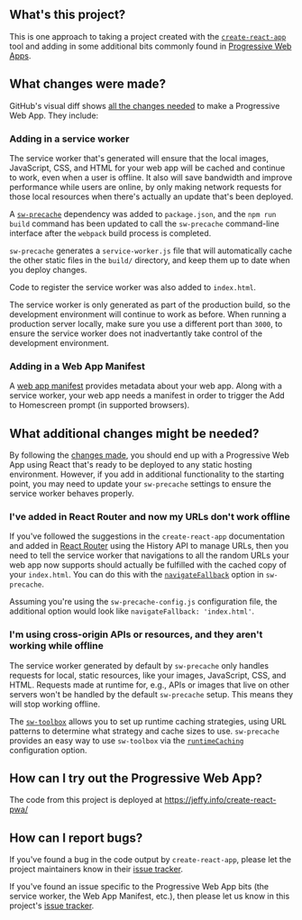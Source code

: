 ## What's this project?

This is one approach to taking a project created with the
[`create-react-app`](https://github.com/facebookincubator/create-react-app) tool
and adding in some additional bits commonly found in
[Progressive Web Apps](https://developers.google.com/web/progressive-web-apps/).

## What changes were made?

GitHub's visual diff shows
[all the changes needed](https://github.com/jeffposnick/create-react-pwa/compare/c-r-a-0.6.0...c-r-pwa-0.6.0)
to make a Progressive Web App. They include:

### Adding in a service worker

The service worker that's generated will ensure that the local images,
JavaScript, CSS, and HTML for your web app will be cached and continue to work,
even when a user is offline. It also will save bandwidth and improve performance
while users are online, by only making network requests for those local
resources when there's actually an update that's been deployed.

A [`sw-precache`](https://github.com/GoogleChrome/sw-precache) dependency was added to `package.json`, and the
`npm run build` command has been updated to call the `sw-precache` command-line
interface after the `webpack` build process is completed.

`sw-precache` generates a `service-worker.js` file that will automatically
cache the other static files in the `build/` directory, and keep them up to
date when you deploy changes.

Code to register the service worker was also added to `index.html`.

The service worker is only generated as part of the production build, so the
development environment will continue to work as before. When running a
production server locally, make sure you use a different port than `3000`, to
ensure the service worker does not inadvertantly take control of the development
environment.

### Adding in a Web App Manifest

A [web app manifest](https://developers.google.com/web/updates/2014/11/Support-for-installable-web-apps-with-webapp-manifest-in-chrome-38-for-Android?hl=en)
provides metadata about your web app. Along with a service worker, your web
app needs a manifest in order to trigger the Add to Homescreen prompt (in
supported browsers).

## What additional changes might be needed?

By following the [changes made](https://github.com/jeffposnick/create-react-pwa/compare/c-r-a-0.6.0...c-r-pwa-0.6.0),
you should end up with a Progressive Web App using React that's ready to be
deployed to any static hosting environment. However, if you add in additional
functionality to the starting point, you may need to update your `sw-precache`
settings to ensure the service worker behaves properly.

### I've added in React Router and now my URLs don't work offline

If you've followed the suggestions in the `create-react-app` documentation
and added in [React Router](https://github.com/reactjs/react-router) using the
History API to manage URLs, then you need to tell the service worker that
navigations to all the random URLs your web app now supports should actually
be fulfilled with the cached copy of your `index.html`. You can do this
with the [`navigateFallback`](https://github.com/GoogleChrome/sw-precache#navigatefallback-string)
option in `sw-precache`.

Assuming you're using the `sw-precache-config.js` configuration file, the
additional option would look like `navigateFallback: 'index.html'`.

### I'm using cross-origin APIs or resources, and they aren't working while offline

The service worker generated by default by `sw-precache` only handles requests
for local, static resources, like your images, JavaScript, CSS, and HTML.
Requests made at runtime for, e.g., APIs or images that live on other servers
won't be handled by the default `sw-precache` setup. This means they will stop
working offline.

The [`sw-toolbox`](https://github.com/GoogleChrome/sw-toolbox) allows you to
set up runtime caching strategies, using URL patterns to determine what
strategy and cache sizes to use. `sw-precache` provides an easy way to use
`sw-toolbox` via the [`runtimeCaching`](https://github.com/GoogleChrome/sw-precache#runtimecaching-arrayobject)
configuration option.

## How can I try out the Progressive Web App?

The code from this project is deployed at https://jeffy.info/create-react-pwa/

## How can I report bugs?

If you've found a bug in the code output by `create-react-app`, please let the
project maintainers know in their [issue tracker](https://github.com/facebookincubator/create-react-app/issues).

If you've found an issue specific to the Progressive Web App bits (the service
worker, the Web App Manifest, etc.), then please let us know in this project's
[issue tracker](https://github.com/jeffposnick/create-react-pwa/issues).
